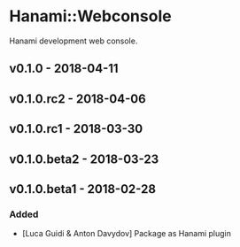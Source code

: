 # Hanami::Webconsole
Hanami development web console.

## v0.1.0 - 2018-04-11

## v0.1.0.rc2 - 2018-04-06

## v0.1.0.rc1 - 2018-03-30

## v0.1.0.beta2 - 2018-03-23

## v0.1.0.beta1 - 2018-02-28
### Added
- [Luca Guidi & Anton Davydov] Package as Hanami plugin

